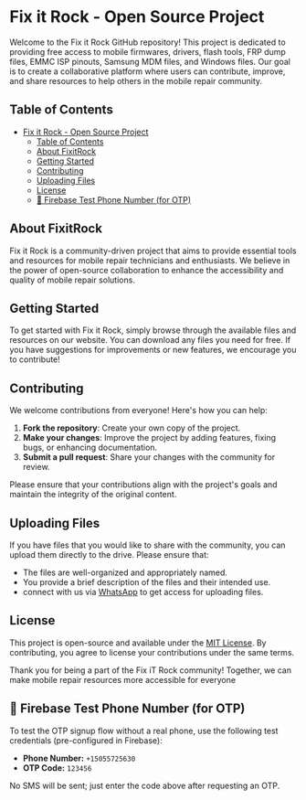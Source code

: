 # Fix it Rock - Open Source Project

Welcome to the Fix it Rock GitHub repository! This project is dedicated to providing free access to mobile firmwares, drivers, flash tools, FRP dump files, EMMC ISP pinouts, Samsung MDM files, and Windows files. Our goal is to create a collaborative platform where users can contribute, improve, and share resources to help others in the mobile repair community.

## Table of Contents

- [Fix it Rock - Open Source Project](#fix-it-rock---open-source-project)
    - [Table of Contents](#table-of-contents)
    - [About FixitRock](#about-fixitrock)
    - [Getting Started](#getting-started)
    - [Contributing](#contributing)
    - [Uploading Files](#uploading-files)
    - [License](#license)
    - [🔑 Firebase Test Phone Number (for OTP)](#-firebase-test-phone-number-for-otp)

## About FixitRock

Fix it Rock is a community-driven project that aims to provide essential tools and resources for mobile repair technicians and enthusiasts. We believe in the power of open-source collaboration to enhance the accessibility and quality of mobile repair solutions.

## Getting Started

To get started with Fix it Rock, simply browse through the available files and resources on our website. You can download any files you need for free. If you have suggestions for improvements or new features, we encourage you to contribute!

## Contributing

We welcome contributions from everyone! Here's how you can help:

1. **Fork the repository**: Create your own copy of the project.
2. **Make your changes**: Improve the project by adding features, fixing bugs, or enhancing documentation.
3. **Submit a pull request**: Share your changes with the community for review.

Please ensure that your contributions align with the project's goals and maintain the integrity of the original content.

## Uploading Files

If you have files that you would like to share with the community, you can upload them directly to the drive. Please ensure that:

- The files are well-organized and appropriately named.
- You provide a brief description of the files and their intended use.
- connect with us via [WhatsApp](https://wa.me/919927241144) to get access for uploading files.

## License

This project is open-source and available under the [MIT License](LICENSE). By contributing, you agree to license your contributions under the same terms.

Thank you for being a part of the Fix iT Rock community! Together, we can make mobile repair resources more accessible for everyone

## 🔑 Firebase Test Phone Number (for OTP)

To test the OTP signup flow without a real phone, use the following test credentials (pre-configured in Firebase):

- **Phone Number:** `+15055725630`
- **OTP Code:** `123456`

No SMS will be sent; just enter the code above after requesting an OTP.
